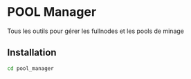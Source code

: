 

# POOL Manager

Tous les outils pour gérer les fullnodes et les pools de minage


## Installation

```bash
cd pool_manager

```

